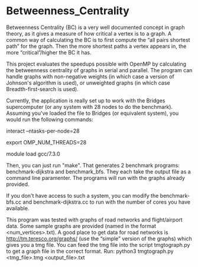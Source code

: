 # Betweenness_Centrality
Betweenness Centrality (BC) is a very well documented concept in graph theory, as it gives a measure of how critical a vertex is to a graph. A common way of calculating the BC is to first compute the “all pairs shortest path” for the graph. Then the more shortest paths a vertex appears in, the more “critical”/higher the BC it has.

This project evaluates the speedups possible with OpenMP by calculating the betweenness centrality of graphs in serial and parallel. The program can handle graphs with non-negative weights (in which case a version of Johnson's algorithm is used), or unweighted graphs (in which case Breadth-first-search is used).


Currently, the application is really set up to work with the Bridges supercomputer (or any system with 28 nodes to do the benchmark). Assuming you've loaded the file to Bridges (or equivalent system), you would run the following commands:

interact –ntasks-per-node=28

export OMP_NUM_THREADS=28

module load gcc/7.3.0

Then, you can just run "make". That generates 2 benchmark programs: benchmark-dijkstra and benchmark_bfs. They each take the output file as a command line paramenter. The programs will run with the graphs already provided.

If you don't have access to such a system, you can modify the benchmark-bfs.cc and benchmark-dijkstra.cc to run with the number of cores you have available.

This program was tested with graphs of road networks and flight/airport data. Some sample graphs are provided (named in the format <num_vertices>.txt). A good place to get data for road networks is http://tm.teresco.org/graphs/ (use the “simple” version of the graphs) which gives you a tmg file. You can feed the tmg file into the script tmgtograph.py to get a graph file in the correct format.
Run: python3 tmgtograph.py <tmg_file>.tmg <output_file>.txt
